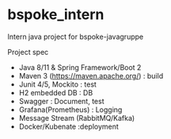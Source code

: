 # bspoke_intern
Intern java project for bspoke-javagruppe

Project spec
- Java 8/11 & Spring Framework/Boot 2 
- Maven 3 (https://maven.apache.org/) : build
- Junit 4/5, Mockito : test
- H2 embedded DB : DB
- Swagger : Document, test
- Grafana(Prometheus) : Logging
- Message Stream (RabbitMQ/Kafka)
- Docker/Kubenate :deployment
